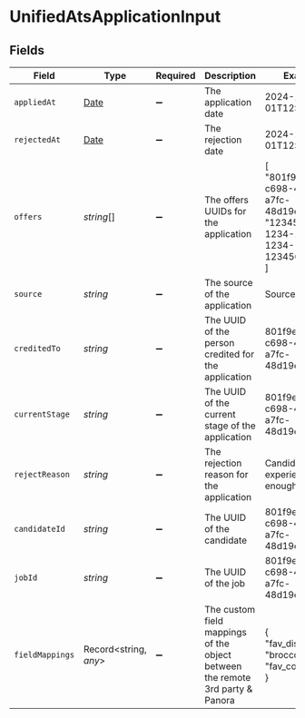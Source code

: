 # UnifiedAtsApplicationInput


## Fields

| Field                                                                                         | Type                                                                                          | Required                                                                                      | Description                                                                                   | Example                                                                                       |
| --------------------------------------------------------------------------------------------- | --------------------------------------------------------------------------------------------- | --------------------------------------------------------------------------------------------- | --------------------------------------------------------------------------------------------- | --------------------------------------------------------------------------------------------- |
| `appliedAt`                                                                                   | [Date](https://developer.mozilla.org/en-US/docs/Web/JavaScript/Reference/Global_Objects/Date) | :heavy_minus_sign:                                                                            | The application date                                                                          | 2024-10-01T12:00:00Z                                                                          |
| `rejectedAt`                                                                                  | [Date](https://developer.mozilla.org/en-US/docs/Web/JavaScript/Reference/Global_Objects/Date) | :heavy_minus_sign:                                                                            | The rejection date                                                                            | 2024-10-01T12:00:00Z                                                                          |
| `offers`                                                                                      | *string*[]                                                                                    | :heavy_minus_sign:                                                                            | The offers UUIDs for the application                                                          | [<br/>"801f9ede-c698-4e66-a7fc-48d19eebaa4f",<br/>"12345678-1234-1234-1234-123456789012"<br/>] |
| `source`                                                                                      | *string*                                                                                      | :heavy_minus_sign:                                                                            | The source of the application                                                                 | Source Name                                                                                   |
| `creditedTo`                                                                                  | *string*                                                                                      | :heavy_minus_sign:                                                                            | The UUID of the person credited for the application                                           | 801f9ede-c698-4e66-a7fc-48d19eebaa4f                                                          |
| `currentStage`                                                                                | *string*                                                                                      | :heavy_minus_sign:                                                                            | The UUID of the current stage of the application                                              | 801f9ede-c698-4e66-a7fc-48d19eebaa4f                                                          |
| `rejectReason`                                                                                | *string*                                                                                      | :heavy_minus_sign:                                                                            | The rejection reason for the application                                                      | Candidate not experienced enough                                                              |
| `candidateId`                                                                                 | *string*                                                                                      | :heavy_minus_sign:                                                                            | The UUID of the candidate                                                                     | 801f9ede-c698-4e66-a7fc-48d19eebaa4f                                                          |
| `jobId`                                                                                       | *string*                                                                                      | :heavy_minus_sign:                                                                            | The UUID of the job                                                                           | 801f9ede-c698-4e66-a7fc-48d19eebaa4f                                                          |
| `fieldMappings`                                                                               | Record<string, *any*>                                                                         | :heavy_minus_sign:                                                                            | The custom field mappings of the object between the remote 3rd party & Panora                 | {<br/>"fav_dish": "broccoli",<br/>"fav_color": "red"<br/>}                                    |